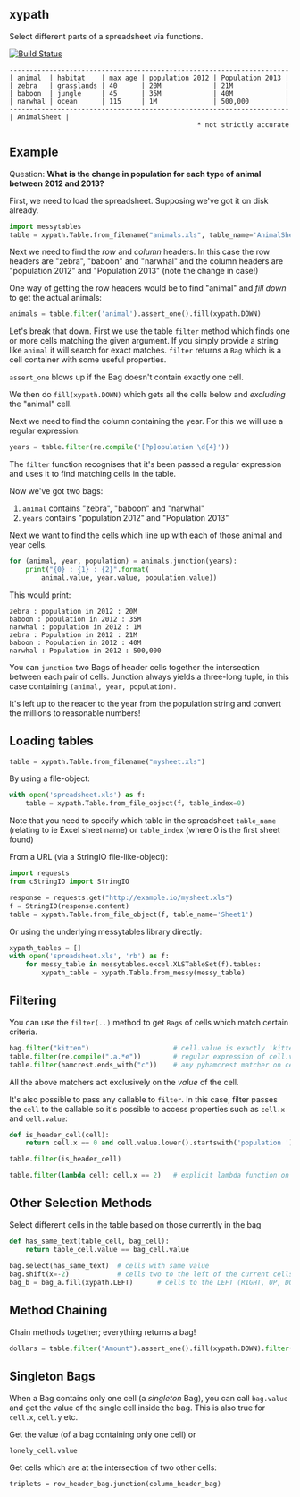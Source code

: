 ## xypath

Select different parts of a spreadsheet via functions.

[![Build Status](https://travis-ci.org/scraperwiki/xypath.png?branch=master)](https://travis-ci.org/scraperwiki/xypath)


```
----------------------------------------------------------------------
| animal  | habitat    | max age | population 2012 | Population 2013 |
| zebra   | grasslands | 40      | 20M             | 21M             |
| baboon  | jungle     | 45      | 35M             | 40M             |
| narwhal | ocean      | 115     | 1M              | 500,000         |
----------------------------------------------------------------------
| AnimalSheet |
                                               * not strictly accurate
```

## Example

Question: **What is the change in population for each type of animal between 2012 and 2013?**

First, we need to load the spreadsheet. Supposing we've got it on disk already.

```python
import messytables
table = xypath.Table.from_filename("animals.xls", table_name='AnimalSheet')
```

Next we need to find the *row* and *column* headers. In this case the row headers are "zebra", "baboon" and "narwhal" and the column headers are "population 2012" and "Population 2013" (note the change in case!)

One way of getting the row headers would be to find "animal" and *fill down* to get the actual animals:

```python
animals = table.filter('animal').assert_one().fill(xypath.DOWN)
```

Let's break that down. First we use the table ``filter`` method which finds one or more cells matching the given argument. If you simply provide a string like ``animal`` it will search for exact matches. ``filter`` returns a ``Bag`` which is a cell container with some useful properties.

``assert_one`` blows up if the Bag doesn't contain exactly one cell.

We then do ``fill(xypath.DOWN)`` which gets all the cells below and *excluding* the "animal" cell.

Next we need to find the column containing the year. For this we will use a regular expression.
```python
years = table.filter(re.compile('[Pp]opulation \d{4}'))
```

The ``filter`` function recognises that it's been passed a regular expression and uses it to find matching cells in the table.

Now we've got two bags:

1. ``animal`` contains "zebra", "baboon" and "narwhal"
2. ``years`` contains "population 2012" and "Population 2013"

Next we want to find the cells which line up with each of those animal and year cells.

```python
for (animal, year, population) = animals.junction(years):
    print("{0} : {1} : {2}".format(
        animal.value, year.value, population.value))
```

This would print:
```
zebra : population in 2012 : 20M
baboon : population in 2012 : 35M
narwhal : population in 2012 : 1M
zebra : Population in 2012 : 21M
baboon : Population in 2012 : 40M
narwhal : Population in 2012 : 500,000
```

You can ``junction`` two Bags of header cells together the intersection between each pair of cells. Junction always yields a three-long tuple, in this case containing ``(animal, year, population)``.

It's left up to the reader to the year from the population string and convert the millions to reasonable numbers!

## Loading tables

```python
table = xypath.Table.from_filename("mysheet.xls")
```

By using a file-object:

```python
with open('spreadsheet.xls') as f:
    table = xypath.Table.from_file_object(f, table_index=0)
```

Note that you need to specify which table in the spreadsheet ``table_name`` (relating to ie Excel sheet name) or ``table_index`` (where 0 is the first sheet found)


From a URL (via a StringIO file-like-object):

```python
import requests
from cStringIO import StringIO

response = requests.get("http://example.io/mysheet.xls")
f = StringIO(response.content)
table = xypath.Table.from_file_object(f, table_name='Sheet1')
```


Or using the underlying messytables library directly:

```python
xypath_tables = []
with open('spreadsheet.xls', 'rb') as f:
    for messy_table in messytables.excel.XLSTableSet(f).tables:
        xypath_table = xypath.Table.from_messy(messy_table)
```

## Filtering

You can use the ``filter(..)`` method to get ``Bags`` of cells which match certain criteria.

```python
bag.filter("kitten")                     # cell.value is exactly 'kitten'
table.filter(re.compile(".a.*e"))        # regular expression of cell.value
table.filter(hamcrest.ends_with("c"))    # any pyhamcrest matcher on cell.value
```

All the above matchers act exclusively on the *value* of the cell.

It's also possible to pass any callable to ``filter``. In this case, filter passes the ``cell`` to the callable
so it's possible to access properties such as ``cell.x`` and ``cell.value``:

```python
def is_header_cell(cell):
    return cell.x == 0 and cell.value.lower().startswith('population ')

table.filter(is_header_cell)

table.filter(lambda cell: cell.x == 2)   # explicit lambda function on each cell
```

## Other Selection Methods

Select different cells in the table based on those currently in the bag
```python
def has_same_text(table_cell, bag_cell):
    return table_cell.value == bag_cell.value
    
bag.select(has_same_text)  # cells with same value
bag.shift(x=-2)            # cells two to the left of the current cells
bag_b = bag_a.fill(xypath.LEFT)      # cells to the LEFT (RIGHT, UP, DOWN, UP_RIGHT ...) excluding bag_a
```

## Method Chaining

Chain methods together; everything returns a bag!
```python
dollars = table.filter("Amount").assert_one().fill(xypath.DOWN).filter(re.search("$"))
```

## Singleton Bags

When a Bag contains only one cell (a *singleton* Bag), you can call ``bag.value`` and get the value of the single cell inside the bag. This is also true for ``cell.x``, ``cell.y`` etc.

Get the value (of a bag containing only one cell) or 
```python
lonely_cell.value
```

Get cells which are at the intersection of two other cells:
```
triplets = row_header_bag.junction(column_header_bag)
```
